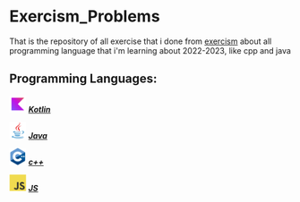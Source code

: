 # Exercism_Problems

That is the repository of all exercise that i done from [exercism](https://exercism.org/) about all
programming language that i'm learning about 2022-2023, like cpp and java

## Programming Languages:

<img alt="Kotlin_img" src="https://github.com/devicons/devicon/blob/master/icons/kotlin/kotlin-original.svg" width=30px height=30px> [***Kotlin***](kotlin/)

<img alt="Java_img" src="https://github.com/devicons/devicon/blob/master/icons/java/java-original.svg" width=30px height=30px> [***Java***](java/)

<img alt="Cpp_img" src="https://github.com/devicons/devicon/blob/master/icons/cplusplus/cplusplus-original.svg" width=30px height=30px> [***c++***](cpp/)

<img alt="Javascript_img" src="https://github.com/devicons/devicon/blob/master/icons/javascript/javascript-original.svg" width=30px height=30px> [***JS***](javascript/)
